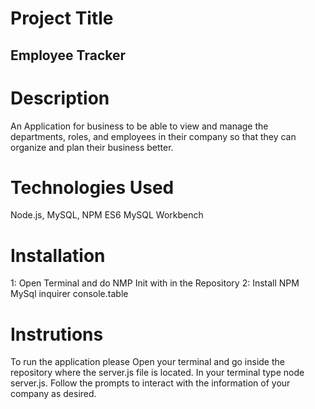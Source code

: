 # Project Title

## Employee Tracker

# Description

An Application for business to be able to view and manage the departments, roles, and employees in their company so that they can organize and plan their business better.

# Technologies Used

Node.js,
MySQL,
NPM
ES6
MySQL Workbench

# Installation

1: Open Terminal and do NMP Init with in the Repository
2: Install NPM MySql inquirer console.table

# Instrutions

To run the application please Open your terminal and go inside the repository where the server.js file is located. In your terminal type node server.js. Follow the prompts to interact with the information of your company as desired.







